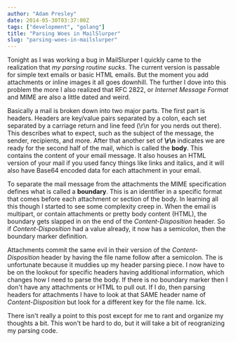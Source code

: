 ```yaml
---
author: "Adam Presley"
date: 2014-05-30T03:37:00Z
tags: ["development", "golang"]
title: "Parsing Woes in MailSlurper"
slug: "parsing-woes-in-mailslurper"
---
```


Tonight as I was working a bug in MailSlurper I quickly came to the realization that *my parsing routine sucks*. The current version is passable for simple text emails or basic HTML emails. But the moment you add attachments or inline images it all goes downhill. The further I dove into this problem the more I also realized that RFC 2822, or *Internet Message Format* and MIME are also a little dated and weird.

<!-- excerpt -->

Basically a mail is broken down into two major parts. The first part is headers. Headers are key/value pairs separated by a colon, each set separated by a carriage return and line feed (\r\n for you nerds out there). This describes what to expect, such as the subject of the message, the sender, recipients, and more. After that another set of **\r\n** indicates we are ready for the second half of the mail, which is called the **body**. This contains the content of your email message. It also houses an HTML version of your mail if you used fancy things like links and italics, and it will also have Base64 encoded data for each attachment in your email.

To separate the mail message from the attachments the MIME specification defines what is called a **boundary**. This is an identifier in a specific format that comes before each attachment or section of the body. In learning all this though I started to see some complexity creep in. When the email is multipart, or contain attachments or pretty body content (HTML), the boundary gets slapped in on the end of the *Content-Disposition* header. So if *Content-Disposition* had a value already, it now has a semicolon, then the boundary marker definition.

Attachments commit the same evil in their version of the *Content-Disposition* header by having the file name follow after a semicolon. The is unfortunate because it muddies up my header parsing piece. I now have to be on the lookout for specific headers having additional information, which changes how I need to parse the body. If there is no boundary marker then I don't have any attachments or HTML to pull out. If I do, then parsing headers for attachments I have to look at that SAME header name of *Content-Disposition* but look for a different key for the file name. Ick.

There isn't really a point to this post except for me to rant and organize my thoughts a bit. This won't be hard to do, but it will take a bit of reogranizing my parsing code.